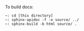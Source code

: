 To build docs:

```
~: cd [this directory]
~: sphinx-apidoc -f -o source/ ../
~: sphinx-build -b html source/ .